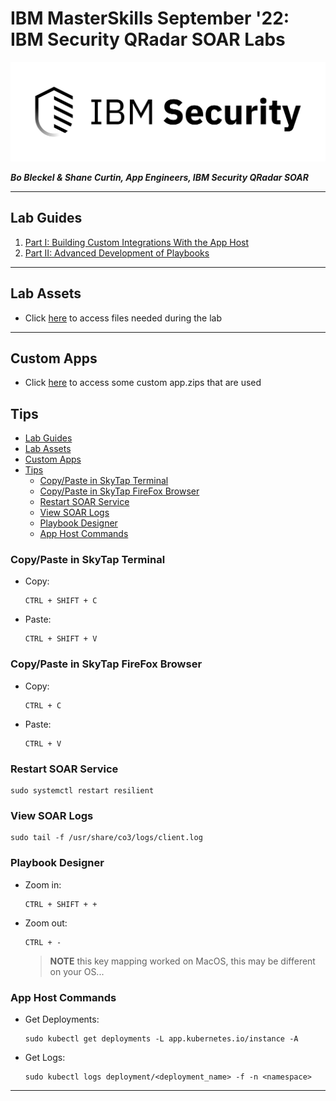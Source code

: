 # IBM MasterSkills September '22: IBM **Security** QRadar SOAR Labs

![screenshot](./logo.png)

***Bo Bleckel & Shane Curtin, App Engineers, IBM **Security** QRadar SOAR***

---

## Lab Guides
 1. [Part I: Building Custom Integrations With the App Host](Lab%20Guides/Part%20I:%20Building%20Custom%20Integrations%20With%20the%20App%20Host/README.md)
 2. [Part II: Advanced Development of Playbooks](Lab%20Guides/Part%20II:%20Advanced%20Development%20of%20Playbooks/README.md)

---

## Lab Assets

* Click [here](./Lab%20Assets/) to access files needed during the lab

---

## Custom Apps

* Click [here](./Custom%20Apps/) to access some custom app.zips that are used

## Tips
- [Lab Guides](#lab-guides)
- [Lab Assets](#lab-assets)
- [Custom Apps](#custom-apps)
- [Tips](#tips)
  - [Copy/Paste in SkyTap Terminal](#copypaste-in-skytap-terminal)
  - [Copy/Paste in SkyTap FireFox Browser](#copypaste-in-skytap-firefox-browser)
  - [Restart SOAR Service](#restart-soar-service)
  - [View SOAR Logs](#view-soar-logs)
  - [Playbook Designer](#playbook-designer)
  - [App Host Commands](#app-host-commands)
### Copy/Paste in SkyTap Terminal

* Copy:
  ```
  CTRL + SHIFT + C
  ```

* Paste:
  ```
  CTRL + SHIFT + V
  ```

### Copy/Paste in SkyTap FireFox Browser

* Copy:
  ```
  CTRL + C
  ```

* Paste:
  ```
  CTRL + V
  ```

### Restart SOAR Service
```
sudo systemctl restart resilient
```

### View SOAR Logs
```
sudo tail -f /usr/share/co3/logs/client.log
```

### Playbook Designer

* Zoom in:
  ```
  CTRL + SHIFT + +
  ```

* Zoom out:
  ```
  CTRL + -
  ```

  > **NOTE** this key mapping worked on MacOS, this may be different on your OS...
### App Host Commands

* Get Deployments:
  ```
  sudo kubectl get deployments -L app.kubernetes.io/instance -A
  ```

* Get Logs:
  ```
  sudo kubectl logs deployment/<deployment_name> -f -n <namespace>
  ```

---